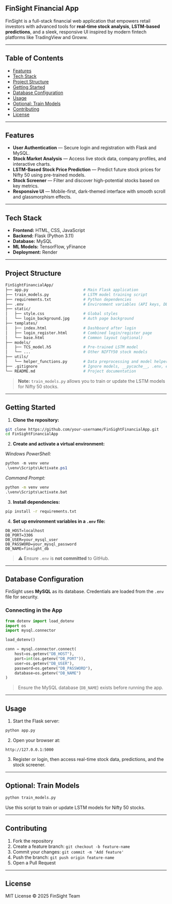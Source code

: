 
## FinSight Financial App

FinSight is a full-stack financial web application that empowers retail investors with advanced tools for **real-time stock analysis**, **LSTM-based predictions**, and a sleek, responsive UI inspired by modern fintech platforms like TradingView and Groww.

---

## Table of Contents

- [Features](#features)
- [Tech Stack](#tech-stack)
- [Project Structure](#project-structure)
- [Getting Started](#getting-started)
- [Database Configuration](#database-configuration)
- [Usage](#usage)
- [Optional: Train Models](#optional-train-models)
- [Contributing](#contributing)
- [License](#license)

---

## Features

- **User Authentication** — Secure login and registration with Flask and MySQL.  
- **Stock Market Analysis** — Access live stock data, company profiles, and interactive charts.  
- **LSTM-Based Stock Price Prediction** — Predict future stock prices for Nifty 50 using pre-trained models.  
- **Stock Screener** — Filter and discover high-potential stocks based on key metrics.  
- **Responsive UI** — Mobile-first, dark-themed interface with smooth scroll and glassmorphism effects.

---

## Tech Stack

- **Frontend:** HTML, CSS, JavaScript  
- **Backend:** Flask (Python 3.11)  
- **Database:** MySQL  
- **ML Models:** TensorFlow, yFinance  
- **Deployment:** Render

---

## Project Structure

```bash
FinSightFinancialApp/
├── app.py                        # Main Flask application
├── train_models.py               # LSTM model training script
├── requirements.txt              # Python dependencies
├── .env                          # Environment variables (API keys, DB credentials)
├── static/
│   ├── style.css                 # Global styles
│   └── login_background.jpg      # Auth page background
├── templates/
│   ├── index.html                # Dashboard after login
│   ├── login_register.html       # Combined login/register page
│   └── base.html                 # Common layout (optional)
├── models/
│   ├── TCS_model.h5              # Pre-trained LSTM model
│   └── ...                       # Other NIFTY50 stock models
├── utils/
│   └── helper_functions.py       # Data preprocessing and model helpers
├── .gitignore                    # Ignore models, __pycache__, .env, etc.
└── README.md                     # Project documentation
````

> **Note:** `train_models.py` allows you to train or update the LSTM models for Nifty 50 stocks.

---

## Getting Started

1. **Clone the repository:**

```bash
git clone https://github.com/your-username/FinSightFinancialApp.git
cd FinSightFinancialApp
```

2. **Create and activate a virtual environment:**

*Windows PowerShell:*

```powershell
python -m venv venv
.\venv\Scripts\Activate.ps1
```

*Command Prompt:*

```cmd
python -m venv venv
.\venv\Scripts\activate.bat
```

3. **Install dependencies:**

```bash
pip install -r requirements.txt
```

4. **Set up environment variables in a `.env` file:**

```env
DB_HOST=localhost
DB_PORT=3306
DB_USER=your_mysql_user
DB_PASSWORD=your_mysql_password
DB_NAME=finsight_db
```

> ⚠️ Ensure `.env` is **not committed** to GitHub.

---

## Database Configuration

FinSight uses **MySQL** as its database. Credentials are loaded from the `.env` file for security.

### Connecting in the App

```python
from dotenv import load_dotenv
import os
import mysql.connector

load_dotenv()

conn = mysql.connector.connect(
    host=os.getenv("DB_HOST"),
    port=int(os.getenv("DB_PORT")),
    user=os.getenv("DB_USER"),
    password=os.getenv("DB_PASSWORD"),
    database=os.getenv("DB_NAME")
)
```

> Ensure the MySQL database (`DB_NAME`) exists before running the app.

---

## Usage

1. Start the Flask server:

```bash
python app.py
```

2. Open your browser at:

```
http://127.0.0.1:5000
```

3. Register or login, then access real-time stock data, predictions, and the stock screener.

---

## Optional: Train Models

```bash
python train_models.py
```

Use this script to train or update LSTM models for Nifty 50 stocks.

---

## Contributing

1. Fork the repository
2. Create a feature branch: `git checkout -b feature-name`
3. Commit your changes: `git commit -m 'Add feature'`
4. Push the branch: `git push origin feature-name`
5. Open a Pull Request

---

## License

MIT License © 2025 FinSight Team

```


